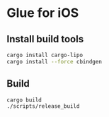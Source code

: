 # Glue for iOS

## Install build tools

```sh
cargo install cargo-lipo
cargo install --force cbindgen
```

## Build

```sh
cargo build
./scripts/release_build
```
